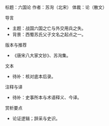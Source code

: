 标题：六国论
作者：苏洵（北宋）
体裁：论（散文）

导言
- 主题：战国六国之亡与外交用兵之失。
- 背景：西蜀苏氏父子文名之起点之一。

版本与推荐
- 《唐宋八大家文钞》、苏洵集。

文本
- 待补：核对底本后录。

注释与译
- 待补：史事所本与术语释义、今译。

赏析要点
- 论证逻辑；辞采与史识。